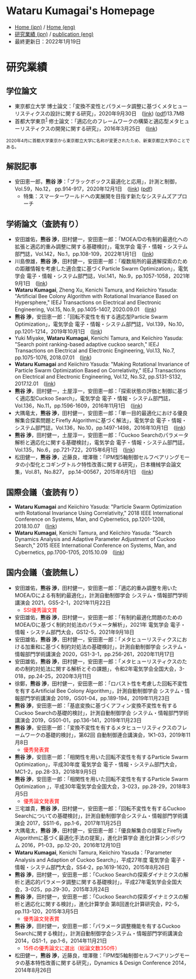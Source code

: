 # Wataru Kumagai's Homepage
* [Home (jpn)](https://watarukumagai-git.github.io/) / [Home (eng)](https://watarukumagai-git.github.io/home_eng/)
* [研究業績 (jpn)](https://watarukumagai-git.github.io/publication/) / [publication (eng)](https://watarukumagai-git.github.io/publication_eng/)
* 最終更新日：2022年1月19日

# 研究業績
## 学位論文
* 東京都立大学 博士論文：「変換不変性とパラメータ調整に基づくメタヒューリスティクスの設計に関する研究」，2020年9月30日　([link](https://tokyo-metro-u.repo.nii.ac.jp/index.php?action=repository_view_main_item_detail&item_id=8682&item_no=1&page_id=30&block_id=164)) ([pdf](https://watarukumagai-git.github.io/publication/Dissertation_kumagai_online.pdf))13.7MB
* 首都大学東京<sup>[1](#note1)</sup> 修士論文：「適応化のフレームワークの構築と適応型メタヒューリスティクスの開発に関する研究」，2016年3月25日　([link](https://tokyo-metro-u.repo.nii.ac.jp/index.php?action=repository_view_main_item_detail&item_id=2532&item_no=1&page_id=30&block_id=164))

<small id="note1">2020年4月に首都大学東京から東京都立大学に名称が変更されたため、新東京都立大学のことである。</small>


## 解説記事
* 安田恵一郎，__熊谷 渉__：「ブラックボックス最適化と応用」，計測と制御，Vol.59，No.12， pp.914-917，2020年12月1日　([link](https://www.jstage.jst.go.jp/article/sicejl/59/12/59_914/_article/-char/ja/#author-information-wrap)) ([pdf](https://watarukumagai-git.github.io/publication/Overview_BBO_kumagai_online.pdf))
	* 特集：スマーターワールドへの実展開を目指す新たなシステムズアプローチ


## 学術論文（査読有り）
* 安田雄佑，__熊谷 渉__，田村健一，安田恵一郎：「MOEA/Dの有制約最適化への拡張と適応的重み調整に関する基礎検討」，電気学会 電子・情報・システム部門誌，Vol.142，No.1，pp.108-109，2022年1月1日　([link](https://www.jstage.jst.go.jp/article/ieejeiss/142/1/142_108/_article/-char/ja))
* 川島僚雄，__熊谷 渉__，田村健一，安田恵一郎：「複数局所的最適解探索のための距離情報を考慮した適合度に基づくParticle Swarm Optimization」，電気学会 電子・情報・システム部門誌，Vol.141，No.9，pp.1057-1058，2021年9月1日　([link](https://www.jstage.jst.go.jp/article/ieejeiss/141/9/141_1057/_article/-char/ja/))
* __Wataru Kumagai__, Zheng Xu, Kenichi Tamura, and Keiichiro Yasuda: "Artificial Bee Colony Algorithm with Rotational Invariance Based on Hypersphere," IEEJ Transactions on Electrical and Electronic Engineering, Vol.15, No.9, pp.1405-1407, 2020.09.01　([link](https://doi.org/10.1002/tee.23209))
* __熊谷 渉__，安田恵一郎：「回転不変性を有する適応型Particle Swarm Optimization」，電気学会 電子・情報・システム部門誌，Vol.139，No.10，pp.1201-1214，2019年10月1日　([link](https://www.jstage.jst.go.jp/article/ieejeiss/139/10/139_1201/_article/-char/ja))
* Yuki Miyake, __Wataru Kumagai__, Kenichi Tamura, and Keiichiro Yasuda: "Search point ranking-based adaptive cuckoo search," IEEJ Transactions on Electrical and Electronic Engineering, Vol.13, No.7, pp.1075-1076, 2018.07.01　([link](https://doi.org/10.1002/tee.22667))
* __Wataru Kumagai__ and Keiichiro Yasuda: "Making Rotational Invariance of Particle Swarm Optimization Based on Correlativity," IEEJ Transactions on Electrical and Electronic Engineering, Vol.12, No.S2, pp.S131-S132, 2017.12.01　([link](https://doi.org/10.1002/tee.22667))
* __熊谷 渉__，田村健一，土屋淳一，安田恵一郎：「探索状態の評価と制御に基づく適応型Cuckoo Search」，電気学会 電子・情報・システム部門誌，Vol.136，No.11，pp.1596-1609，2016年11月1日　([link](https://doi.org/10.1299/transjsme.14-00567))
* 大隅竜太，__熊谷 渉__，田村健一，安田恵一郎：「単一目的最適化における優良解集合探索問題とFirefly Algorithmに基づく解法」，電気学会 電子・情報・システム部門誌，Vol.136，No.10，pp.1497-1498，2016年10月1日　([link](https://doi.org/10.1541/ieejeiss.136.1497))
* __熊谷 渉__，田村健一，土屋淳一，安田恵一郎：「Cuckoo Searchのパラメータ解析と適応化に関する基礎検討」，電気学会 電子・情報・システム部門誌，Vol.135，No.6，pp.721-722，2015年6月1日　([link](https://doi.org/10.1541/ieejeiss.135.721))
* 松田健一，__熊谷 渉__，近藤良，増澤徹：「IPM型5軸制御セルフベアリングモータの小型化とコギングトルク特性改善に関する研究」，日本機械学会論文集，Vol.81，No.827， pp.14-00567，2015年6月1日　([link](https://doi.org/10.1299/transjsme.14-00567))


## 国際会議（査読有り）
* __Wataru Kumagai__ and Keiichiro Yasuda: "Particle Swarm Optimization with Rotational Invariance Using Correlativity," 2018 IEEE International Conference on Systems, Man, and Cybernetics, pp.1201-1208, 2018.10.07　([link](https://ieeexplore.ieee.org/document/8616207))
* __Wataru Kumagai__, Kenichi Tamura, and Keiichiro Yasuda: "Search Dynamics Analysis and Adaptive Parameter Adjustment of Cuckoo Search," 2015 IEEE International Conference on Systems, Man, and Cybernetics, pp.1700-1705, 2015.10.09　([link](https://doi.org/10.1109/SMC.2015.299))


## 国内会議（査読無し）
* 安田雄佑，__熊谷 渉__，田村健一，安田恵一郎：「適応的重み調整を用いたMOEA/Dによる有制約最適化」，計測自動制御学会 システム・情報部門学術講演会 2021，GS5-2-1，2021年11月22日
	* <span style="color: red; ">SSI優秀論文賞</span>
* 安田雄佑，__熊谷 渉__，田村健一，安田恵一郎：「有制約最適化問題のためのMOEA/Dに基づく制約対処法のパラメータ解析」，2021年 電気学会 電子・情報・システム部門大会，GS12-5，2021年9月18日
* 安田雄佑，__熊谷 渉__，田村健一，安田恵一郎：「メタヒューリスティクスにおける加重和に基づく制約対処法の基礎検討」，計測自動制御学会 システム・情報部門学術講演会 2020，GS1-3-1，pp.256-261，2020年11月17日
* 安田雄佑，__熊谷 渉__，田村健一，安田恵一郎：「メタヒューリスティクスのための制約対処法に関する解析とその課題」，令和2年電気学会全国大会，3-018，pp.24-25，2020年3月11日
* 徐鄭，__熊谷 渉__，田村健一，安田恵一郎：「ロバスト性を考慮した回転不変性を有するArtificial Bee Colony Algorithm」，計測自動制御学会 システム・情報部門学術講演会 2019，GS01-04，pp.189-194，2019年11月23日
* __熊谷 渉__，安田恵一郎：「基底変換に基づくアフィン変換不変性を有するCuckoo Searchの基礎的検討」，計測自動制御学会 システム・情報部門学術講演会 2019，GS01-01，pp.136-141，2019年11月23日
* __熊谷 渉__，安田恵一郎：「変換不変性を有するメタヒューリスティクスのフレームワークの基礎的検討」，第62回 自動制御連合講演会，1K1-03，2019年11月8日
	* <span style="color: red; ">優秀発表賞</span>
* __熊谷 渉__，安田恵一郎：「相関性を用いた回転不変性を有するParticle Swarm Optimization」，平成30年度 電気学会 電子・情報・システム部門大会，MC1-2，pp.28-33，2018年9月5日
* __熊谷 渉__，安田恵一郎：「相関性を用いた回転不変性を有するParticle Swarm Optimization 」，平成30年電気学会全国大会，3-023，pp.28-29，2018年3月5日
	* <span style="color: red; ">優秀論文発表賞</span>
* 三宅雄貴，__熊谷 渉__，田村健一，安田恵一郎：「回転不変性を有するCuckoo Searchについての基礎検討」，計測自動制御学会システム・情報部門学術講演会 2017，SS11-6，pp.1-6，2017年11月25日
* 大隅竜太，__熊谷 渉__，田村健一，安田恵一郎：「優良解集合の提案とFirefly Algorithmに基づく最適化手法の提案」，進化計算学会 進化計算シンポジウム 2016，P1-03，pp.12-20，2016年12月10日
* __Wataru Kumagai__, Kenichi Tamura, Keiichiro Yasuda：「Parameter Analysis and Adaption of Cuckoo Search」，平成27年度 電気学会 電子・情報・システム部門大会，SS4-2，pp.1619-1620，2015年8月26日
* __熊谷 渉__，田村健一，安田恵一郎：「Cuckoo Searchの探索ダイナミクスの解析と適応的パラメータ調整に関する基礎検討」，平成27年電気学会全国大会，3-025，pp.29-30，2015年3月24日
* __熊谷 渉__，田村健一，安田恵一郎：「Cuckoo Searchの探索ダイナミクスの解析と適応化に関する検討」，進化計算学会 第8回進化計算研究会，P2-5，pp.113-120，2015年3月5日
	* <span style="color: red; ">優秀論文発表賞</span>
* __熊谷 渉__，田村健一，安田恵一郎：「パラメータ調整機能を有するCuckoo Searchに関する検討」，計測自動制御学会システム・情報部門学術講演会 2014，GS1-1，pp.1-6，2014年11月21日
	* <span style="color: red; ">15件の優秀論文に選出（総論文数350件）</span>
* 松田健一，__熊谷 渉__，近藤良，増澤徹：「IPM型5軸制御セルフベアリングモータの基本特性改善に関する研究」，Dynamics & Design Conference 2014，2014年8月26日
